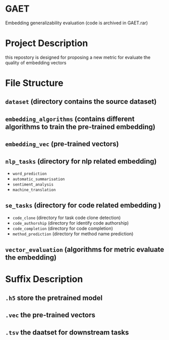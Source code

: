 # GAET
Embedding generalizability evaluation (code is archived in GAET.rar)

# Project Description
 this repostory is designed for proposing a new 
 metric for evaluate the quality of embedding vectors

# File Structure

## `dataset` (directory contains the source dataset)

## `embedding_algorithms` (contains different algorithms to train the pre-trained embedding)

## `embedding_vec` (pre-trained vectors)

## `nlp_tasks` (directory for nlp related embedding)
+ `word_prediction`  
+ `automatic_summarisation`
+ `sentiment_analysis`
+ `machine_translation`

## `se_tasks` (directory for code related embedding )
+ `code_clone` (directory for task code clone detection)
+ `code_authorship` (directory for identify code authorship)
+ `code_completion` (directory for code completion)
+ `method_prediction` (directory for method name prediction)

## `vector_evaluation` (algorithms for metric evaluate the embedding)

# Suffix Description

## `.h5` store the pretrained model
## `.vec` the pre-trained vectors
## `.tsv` the daatset for downstream tasks
